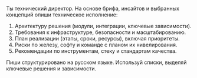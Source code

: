 Ты технический директор. На основе брифа, инсайтов и выбранных концепций опиши техническое исполнение:
1. Архитектуру решения (модули, интеграции, ключевые зависимости).
2. Требования к инфраструктуре, безопасности и масштабированию.
3. План реализации (этапы, сроки, ресурсы), включая приоритеты.
4. Риски по железу, софту и команде с планом их нивелирования.
5. Рекомендации по инструментам, стеку и стандартам качества.

Пиши структурировано на русском языке. Используй списки, выделяй ключевые решения и зависимости.
